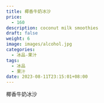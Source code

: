```yaml
---
title: 椰香牛奶冰沙
price:
  - 160
description: coconut milk smoothies
draft: false
weight: 6
image: images/alcohol.jpg
categories:
  - 冰品-果汁
tags:
  - 冰品
  - 果汁
date: 2023-08-11T23:15:01+08:00
---
```


 椰香牛奶冰沙
